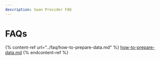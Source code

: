 ```yaml
---
description: Swan Provider FAQ
---
```


# FAQs

{% content-ref url="../faq/how-to-prepare-data.md" %}
[how-to-prepare-data.md](../faq/how-to-prepare-data.md)
{% endcontent-ref %}
